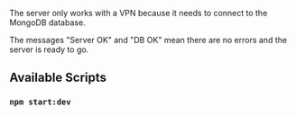 The server only works with a VPN because it needs to connect to the MongoDB database.

The messages "Server OK" and "DB OK" mean there are no errors and the server is ready to go.

## Available Scripts

### `npm start:dev`
